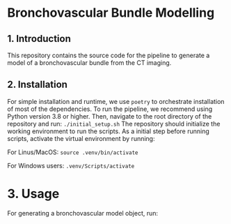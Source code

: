 # Bronchovascular Bundle Modelling

## 1. Introduction
This repository contains the source code for the pipeline to generate a model of a bronchovascular bundle from the CT imaging.


## 2. Installation
For simple installation and runtime, we use `poetry` to orchestrate installation of most of the dependencies. To run the pipeline, we recommend using Python version 3.8 or higher. Then, navigate to the root directory of the repository and run:
`./initial_setup.sh`
The repository should initialize the working environment to run the scripts. As a initial step before running scripts, activate the virtual environment by running:

For Linus/MacOS:
`source .venv/bin/activate`

For Windows users:
`.venv/Scripts/activate`

# 3. Usage
For generating a bronchovascular model object, run:
